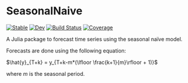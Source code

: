 # SeasonalNaive

[![Stable](https://img.shields.io/badge/docs-stable-blue.svg)](https://arthur-brigatto.github.io/SeasonalNaive.jl/stable/)
[![Dev](https://img.shields.io/badge/docs-dev-blue.svg)](https://arthur-brigatto.github.io/SeasonalNaive.jl/dev/)
[![Build Status](https://github.com/arthur-brigatto/SeasonalNaive.jl/actions/workflows/CI.yml/badge.svg?branch=master)](https://github.com/arthur-brigatto/SeasonalNaive.jl/actions/workflows/CI.yml?query=branch%3Amaster)
[![Coverage](https://codecov.io/gh/arthur-brigatto/SeasonalNaive.jl/branch/master/graph/badge.svg)](https://codecov.io/gh/arthur-brigatto/SeasonalNaive.jl)

A Julia package to forecast time series using the seasonal naïve model. 

Forecasts are done using the following equation:

$`\hat{y}_{T+k} = y_{T+k-m*(\lfloor \frac{k+1}{m}\rfloor + 1)}`$

where $m$ is the seasonal period.
